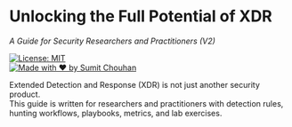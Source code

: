 # Unlocking the Full Potential of XDR
*A Guide for Security Researchers and Practitioners (V2)*

[![License: MIT](https://img.shields.io/badge/License-MIT-yellow.svg)](LICENSE)  
[![Made with ❤️ by Sumit Chouhan](https://img.shields.io/badge/Made%20By-Sumit%20Chouhan-blue)](https://www.sumitchouhan.com)

Extended Detection and Response (XDR) is not just another security product.  
This guide is written for researchers and practitioners with detection rules, hunting workflows, playbooks, metrics, and lab exercises.
